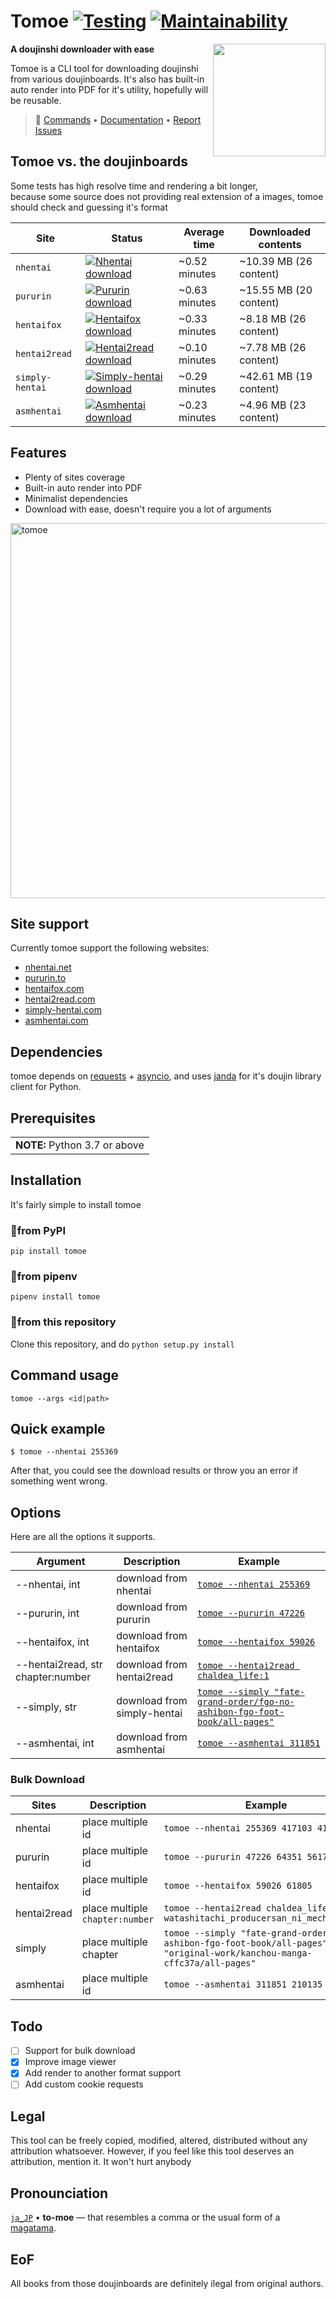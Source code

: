 # Tomoe [![Testing](https://github.com/sinkaroid/tomoe/actions/workflows/api.yml/badge.svg)](https://github.com/sinkaroid/tomoe/actions/workflows/api.yml) [![Maintainability](https://api.codeclimate.com/v1/badges/a729e38da1fe1ee520b1/maintainability)](https://codeclimate.com/github/sinkaroid/tomoe/maintainability)

<a href="https://github.com/sinkaroid/tomoe/wiki"><img align="right" src="https://cdn.discordapp.com/attachments/952117487166705747/954724094379708436/s.png" width="180"></a>

**A doujinshi downloader with ease**

Tomoe is a CLI tool for downloading doujinshi from various doujinboards. It's also has built-in auto render into PDF for it's utility, hopefully will be reusable.

> 🚀 [Commands](#options) • [Documentation](https://github.com/sinkaroid/tomoe/wiki) • [Report Issues](https://github.com/sinkaroid/tomoe/issues/new/choose)

## Tomoe vs. the doujinboards

Some tests has high resolve time and rendering a bit longer,  
because some source does not providing real extension of a images, tomoe should check and guessing it's format

| Site            | Status                                                                                                                                                              | Average time  | Downloaded contents    |
| --------------- | ------------------------------------------------------------------------------------------------------------------------------------------------------------------- | ------------- | ---------------------- |
| `nhentai`       | [![Nhentai download](https://github.com/sinkaroid/tomoe/workflows/nhentai/badge.svg)](https://github.com/sinkaroid/tomoe/actions/workflows/nhentai.yml)             | ~0.52 minutes | ~10.39 MB (26 content) |
| `pururin`       | [![Pururin download](https://github.com/sinkaroid/tomoe/workflows/pururin/badge.svg)](https://github.com/sinkaroid/tomoe/actions/workflows/pururin.yml)             | ~0.63 minutes | ~15.55 MB (20 content) |
| `hentaifox`     | [![Hentaifox download](https://github.com/sinkaroid/tomoe/workflows/hentaifox/badge.svg)](https://github.com/sinkaroid/tomoe/actions/workflows/hentaifox.yml)       | ~0.33 minutes | ~8.18 MB (26 content)  |
| `hentai2read`   | [![Hentai2read download](https://github.com/sinkaroid/tomoe/workflows/hentai2read/badge.svg)](https://github.com/sinkaroid/tomoe/actions/workflows/hentai2read.yml) | ~0.10 minutes | ~7.78 MB (26 content)  |
| `simply-hentai` | [![Simply-hentai download](https://github.com/sinkaroid/tomoe/workflows/simplyh/badge.svg)](https://github.com/sinkaroid/tomoe/actions/workflows/simply.yml)        | ~0.29 minutes | ~42.61 MB (19 content) |
| `asmhentai`     | [![Asmhentai download](https://github.com/sinkaroid/tomoe/workflows/asmhentai/badge.svg)](https://github.com/sinkaroid/tomoe/actions/workflows/asmhentai.yml)       | ~0.23 minutes | ~4.96 MB (23 content)  |

## Features

- Plenty of sites coverage
- Built-in auto render into PDF
- Minimalist dependencies
- Download with ease, doesn't require you a lot of arguments

<img src="https://cdn.discordapp.com/attachments/952117487166705747/955118232119955466/nh-tomoe.png" width="600" alt="tomoe">

## Site support

Currently tomoe support the following websites:

- [nhentai.net](https://nhentai.net/)
- [pururin.to](https://pururin.to/)
- [hentaifox.com](https://hentaifox.com/)
- [hentai2read.com](https://hentai2read.com/)
- [simply-hentai.com](https://simply-hentai.com/)
- [asmhentai.com](https://asmhentai.com/)

## Dependencies

tomoe depends on [requests](https://requests.readthedocs.io/en/master/) + [asyncio](https://docs.python.org/3/library/asyncio.html),
and uses [janda](https://pypi.org/project/janda/) for it's doujin library client for Python.

## Prerequisites

<table>
	<td><b>NOTE:</b> Python 3.7 or above</td>
</table>

## Installation

It's fairly simple to install tomoe

### 🚀from PyPI

`pip install tomoe`

### 🚀from pipenv

`pipenv install tomoe`

### 🚀from this repository

Clone this repository, and do `python setup.py install`

## Command usage

`tomoe --args <id|path>`

## Quick example

    $ tomoe --nhentai 255369

After that, you could see the download results or throw you an error if something went wrong.

## Options

Here are all the options it supports.

| **Argument**                      | **Description**             | **Example**                                                                                                                                                         |
| --------------------------------- | --------------------------- | ------------------------------------------------------------------------------------------------------------------------------------------------------------------- |
| --nhentai, int                    | download from nhentai       | [`tomoe --nhentai 255369`](https://nhentai.net/g/255369/)                                                                                                           |
| --pururin, int                    | download from pururin       | [`tomoe --pururin 47226`](https://pururin.to/gallery/47226/crot-sampe-lumpuh)                                                                                       |
| --hentaifox, int                  | download from hentaifox     | [`tomoe --hentaifox 59026`](https://hentaifox.com/gallery/59026/)                                                                                                   |
| --hentai2read, str chapter:number | download from hentai2read   | [`tomoe --hentai2read chaldea_life:1`](https://hentai2read.com/chaldea_life/)                                                                                       |
| --simply, str                     | download from simply-hentai | [`tomoe --simply "fate-grand-order/fgo-no-ashibon-fgo-foot-book/all-pages"`](https://www.simply-hentai.com/fate-grand-order/fgo-no-ashibon-fgo-foot-book/all-pages) |
| --asmhentai, int                  | download from asmhentai     | [`tomoe --asmhentai 311851`](https://asmhentai.com/g/311851/)                                                                                                       |

### Bulk Download

| **Sites**   | **Description**                 | **Example**                                                                                                                |
| ----------- | ------------------------------- | -------------------------------------------------------------------------------------------------------------------------- |
| nhentai     | place multiple id               | `tomoe --nhentai 255369 417103 417119`                                                                                     |
| pururin     | place multiple id               | `tomoe --pururin 47226 64351 56175`                                                                                        |
| hentaifox   | place multiple id               | `tomoe --hentaifox 59026 61805`                                                                                            |
| hentai2read | place multiple `chapter:number` | `tomoe --hentai2read chaldea_life:1 watashitachi_producersan_ni_mechakucha:1`                                              |
| simply      | place multiple chapter          | `tomoe --simply "fate-grand-order/fgo-no-ashibon-fgo-foot-book/all-pages" "original-work/kanchou-manga-cffc37a/all-pages"` |
| asmhentai   | place multiple id               | `tomoe --asmhentai 311851 210135 309068`                                                                                   |

## Todo

- [ ] Support for bulk download
- [x] Improve image viewer
- [x] Add render to another format support
- [ ] Add custom cookie requests

## Legal

This tool can be freely copied, modified, altered, distributed without any attribution whatsoever. However, if you feel
like this tool deserves an attribution, mention it. It won't hurt anybody

## Pronounciation

[`ja_JP`](https://www.localeplanet.com/java/ja-JP/index.html) • **to-moe** — that resembles a comma or the usual form of a [magatama](#tomoe).

## EoF

All books from those doujinboards are definitely ilegal from original authors.

